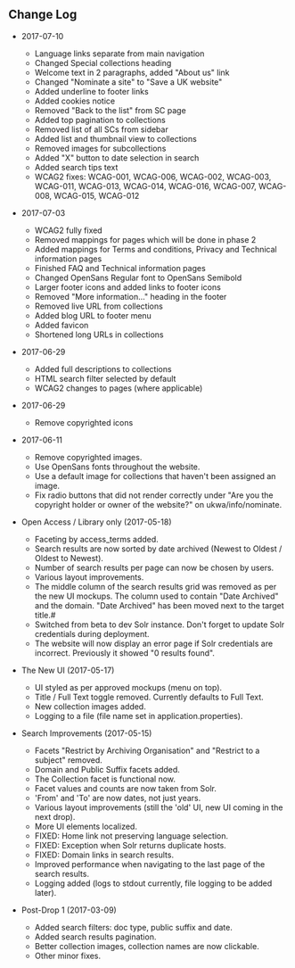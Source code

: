 Change Log
----------

* 2017-07-10
    * Language links separate from main navigation
    * Changed Special collections heading
    * Welcome text in 2 paragraphs, added "About us" link
    * Changed "Nominate a site" to "Save a UK website"
    * Added underline to footer links
    * Added cookies notice
    * Removed "Back to the list" from SC page
    * Added top pagination to collections
    * Removed list of all SCs from sidebar
    * Added list and thumbnail view to collections
    * Removed images for subcollections
    * Added "X" button to date selection in search
    * Added search tips text
    * WCAG2 fixes: WCAG-001, WCAG-006, WCAG-002, WCAG-003, WCAG-011, WCAG-013, WCAG-014, WCAG-016, WCAG-007, WCAG-008, WCAG-015, WCAG-012

* 2017-07-03
    * WCAG2 fully fixed
    * Removed mappings for pages which will be done in phase 2
    * Added mappings for Terms and conditions, Privacy and Technical information pages
    * Finished FAQ and Technical information pages
    * Changed OpenSans Regular font to OpenSans Semibold
    * Larger footer icons and added links to footer icons
    * Removed "More information..." heading in the footer
    * Removed live URL from collections
    * Added blog URL to footer menu
    * Added favicon
    * Shortened long URLs in collections

* 2017-06-29
    * Added full descriptions to collections
    * HTML search filter selected by default
    * WCAG2 changes to pages (where applicable)

* 2017-06-29
    * Remove copyrighted icons

* 2017-06-11
    * Remove copyrighted images.
    * Use OpenSans fonts throughout the website.
    * Use a default image for collections that haven't been assigned an image.
    * Fix radio buttons that did not render correctly under "Are you the copyright holder or owner of the website?" on ukwa/info/nominate.
    
* Open Access / Library only (2017-05-18)
    * Faceting by access_terms added.
    * Search results are now sorted by date archived (Newest to Oldest / Oldest to Newest).
    * Number of search results per page can now be chosen by users.
    * Various layout improvements.
    * The middle column of the search results grid was removed as per the new UI mockups.
      The column used to contain "Date Archived" and the domain.
      "Date Archived" has been moved next to the target title.#
    * Switched from beta to dev Solr instance. Don't forget to update Solr credentials during deployment.
    * The website will now display an error page if Solr credentials are incorrect. 
      Previously it showed "0 results found".

* The New UI (2017-05-17)
    * UI styled as per approved mockups (menu on top).
    * Title / Full Text toggle removed. Currently defaults to Full Text.
    * New collection images added.
    * Logging to a file (file name set in application.properties).

* Search Improvements (2017-05-15)
    * Facets "Restrict by Archiving Organisation" and "Restrict to a subject" removed.
    * Domain and Public Suffix facets added.
    * The Collection facet is functional now.
    * Facet values and counts are now taken from Solr.
    * 'From' and 'To' are now dates, not just years.
    * Various layout improvements (still the 'old' UI, new UI coming in the next drop).
    * More UI elements localized.
    * FIXED: Home link not preserving language selection.
    * FIXED: Exception when Solr returns duplicate hosts.
    * FIXED: Domain links in search results.
    * Improved performance when navigating to the last page of the search results.
    * Logging added (logs to stdout currently, file logging to be added later).

* Post-Drop 1 (2017-03-09)
    * Added search filters: doc type, public suffix and date.
    * Added search results pagination.
    * Better collection images, collection names are now clickable.
    * Other minor fixes.
